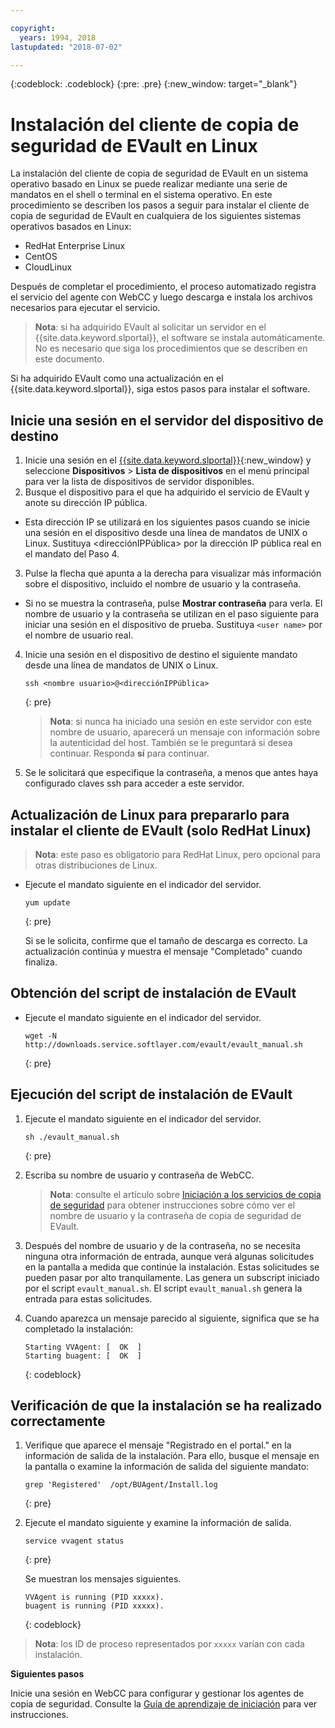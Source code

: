 ```yaml
---

copyright:
  years: 1994, 2018
lastupdated: "2018-07-02"

---
```

{:codeblock: .codeblock}
{:pre: .pre}
{:new_window: target="_blank"}

# Instalación del cliente de copia de seguridad de EVault en Linux 

La instalación del cliente de copia de seguridad de EVault en un sistema operativo basado en Linux se puede realizar mediante una serie de mandatos en el shell o terminal en el sistema operativo. En este procedimiento se describen los pasos a seguir para instalar el cliente de copia de seguridad de EVault en cualquiera de los siguientes sistemas operativos basados en Linux:

- RedHat Enterprise Linux
- CentOS
- CloudLinux

Después de completar el procedimiento, el proceso automatizado registra el servicio del agente con WebCC y luego descarga e instala los archivos necesarios para ejecutar el servicio.

>**Nota**: si ha adquirido EVault al solicitar un servidor en el {{site.data.keyword.slportal}}, el software se instala automáticamente. No es necesario que siga los procedimientos que se describen en este documento.

Si ha adquirido EVault como una actualización en el {{site.data.keyword.slportal}}, siga estos pasos para instalar el software.

## Inicie una sesión en el servidor del dispositivo de destino

1. Inicie una sesión en el [{{site.data.keyword.slportal}}](https://control.softlayer.com/){:new_window} y seleccione **Dispositivos** > **Lista de dispositivos** en el menú principal para ver la lista de dispositivos de servidor disponibles.
2. Busque el dispositivo para el que ha adquirido el servicio de EVault y anote su dirección IP pública. 
  - Esta dirección IP se utilizará en los siguientes pasos cuando se inicie una sesión en el dispositivo desde una línea de mandatos de UNIX o Linux. Sustituya <direcciónIPPública> por la dirección IP pública real en el mandato del Paso 4. 
3. Pulse la flecha que apunta a la derecha para visualizar más información sobre el dispositivo, incluido el nombre de usuario y la contraseña. 
  - Si no se muestra la contraseña, pulse **Mostrar contraseña** para verla. El nombre de usuario y la contraseña se utilizan en el paso siguiente para iniciar una sesión en el dispositivo de prueba.  Sustituya `<user name>` por el nombre de usuario real.
4. Inicie una sesión en el dispositivo de destino el siguiente mandato desde una línea de mandatos de UNIX o Linux.
   ```
   ssh <nombre usuario>@<direcciónIPPública>
   ```
   {: pre}
   
   >**Nota**: si nunca ha iniciado una sesión en este servidor con este nombre de usuario, aparecerá un mensaje con información sobre la autenticidad del host. También se le preguntará si desea continuar. Responda **sí** para continuar.
5. Se le solicitará que especifique la contraseña, a menos que antes haya configurado claves ssh para acceder a este servidor.

## Actualización de Linux para prepararlo para instalar el cliente de EVault (solo RedHat Linux)
>**Nota**: este paso es obligatorio para RedHat Linux, pero opcional para otras distribuciones de Linux.

- Ejecute el mandato siguiente en el indicador del servidor.
  ```
  yum update
  ```
  {: pre}
   
  Si se le solicita, confirme que el tamaño de descarga es correcto. La actualización continúa y muestra el mensaje "Completado" cuando finaliza.

## Obtención del script de instalación de EVault

- Ejecute el mandato siguiente en el indicador del servidor.
  ```
  wget -N http://downloads.service.softlayer.com/evault/evault_manual.sh
  ```
  {: pre}
   
## Ejecución del script de instalación de EVault

1. Ejecute el mandato siguiente en el indicador del servidor.
   ```
   sh ./evault_manual.sh
   ```
   {: pre}

2. Escriba su nombre de usuario y contraseña de WebCC.     
   >**Nota**: consulte el artículo sobre [Iniciación a los servicios de copia de seguridad](/docs/infrastructure/Backup/index.html) para obtener instrucciones sobre cómo ver el nombre de usuario y la contraseña de copia de seguridad de EVault.
3. Después del nombre de usuario y de la contraseña, no se necesita ninguna otra información de entrada, aunque verá algunas solicitudes en la pantalla a medida que continúe la instalación. Estas solicitudes se pueden pasar por alto tranquilamente. Las genera un subscript iniciado por el script `evault_manual.sh`. El script `evault_manual.sh` genera la entrada para estas solicitudes.
4. Cuando aparezca un mensaje parecido al siguiente, significa que se ha completado la instalación:
   ```
   Starting VVAgent: [  OK  ]
   Starting buagent: [  OK  ]
   ```
   {: codeblock}
   
## Verificación de que la instalación se ha realizado correctamente

1. Verifique que aparece el mensaje "Registrado en el portal." en la información de salida de la instalación. Para ello, busque el mensaje en la pantalla o examine la información de salida del siguiente mandato:
   ```
   grep 'Registered'  /opt/BUAgent/Install.log
   ```
   {: pre}

2. Ejecute el mandato siguiente y examine la información de salida.
   ```
   service vvagent status
   ```
   {: pre}
   
   Se muestran los mensajes siguientes.
   ```
   VVAgent is running (PID xxxxx).
   buagent is running (PID xxxxx).
   ```
   {: codeblock}
   
  >**Nota**: los ID de proceso representados por `xxxxx` varían con cada instalación. 
  
**Siguientes pasos**

Inicie una sesión en WebCC para configurar y gestionar los agentes de copia de seguridad. Consulte la [Guía de aprendizaje de iniciación](index.html#configuring-evault-agent-in-webcc) para ver instrucciones.
